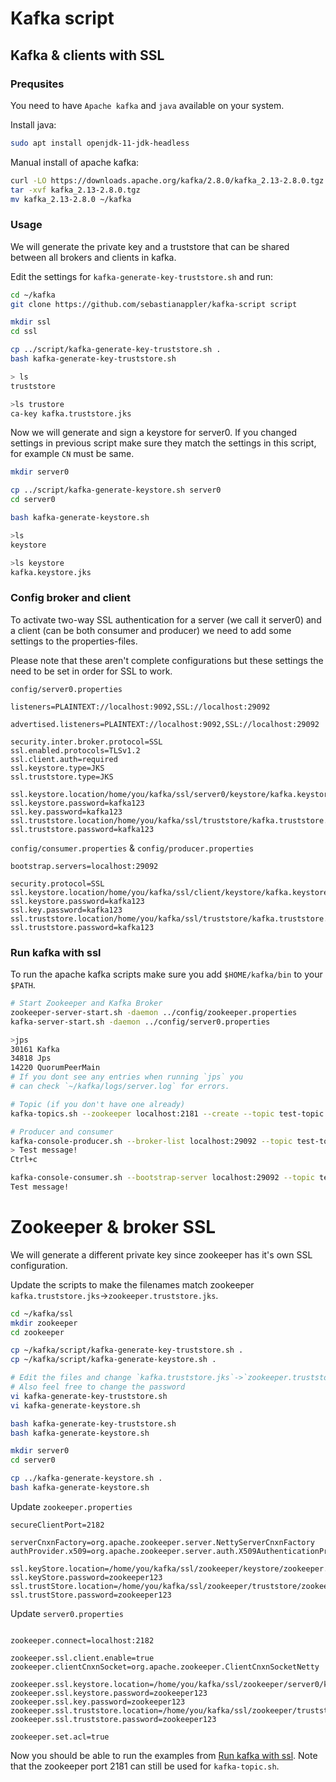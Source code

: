 # Kafka script

## Kafka & clients with SSL
### Prequsites
You need to have `Apache kafka` and `java` available on your system.

Install java:
``` sh
sudo apt install openjdk-11-jdk-headless
```

Manual install of apache kafka:
``` sh
curl -LO https://downloads.apache.org/kafka/2.8.0/kafka_2.13-2.8.0.tgz
tar -xvf kafka_2.13-2.8.0.tgz
mv kafka_2.13-2.8.0 ~/kafka
```

### Usage
We will generate the private key and a truststore that can be shared
between all brokers and clients in kafka.

Edit the settings for `kafka-generate-key-truststore.sh` and run:
``` sh
cd ~/kafka
git clone https://github.com/sebastianappler/kafka-script script

mkdir ssl
cd ssl

cp ../script/kafka-generate-key-truststore.sh .
bash kafka-generate-key-truststore.sh

> ls
truststore

>ls trustore
ca-key kafka.truststore.jks
```

Now we will generate and sign a keystore for server0.
If you changed settings in previous script make sure they match the 
settings in this script, for example `CN` must be same.
``` sh
mkdir server0

cp ../script/kafka-generate-keystore.sh server0
cd server0

bash kafka-generate-keystore.sh

>ls
keystore

>ls keystore
kafka.keystore.jks
```

### Config broker and client 

To activate two-way SSL authentication for a server (we call it server0) 
and a client (can be both consumer and producer) we need to add some
settings to the properties-files.

Please note that these aren't complete configurations but these settings the need
to be set in order for SSL to work.

`config/server0.properties`
``` java-properties
listeners=PLAINTEXT://localhost:9092,SSL://localhost:29092

advertised.listeners=PLAINTEXT://localhost:9092,SSL://localhost:29092

security.inter.broker.protocol=SSL
ssl.enabled.protocols=TLSv1.2
ssl.client.auth=required
ssl.keystore.type=JKS
ssl.truststore.type=JKS

ssl.keystore.location/home/you/kafka/ssl/server0/keystore/kafka.keystore.jks
ssl.keystore.password=kafka123
ssl.key.password=kafka123
ssl.truststore.location/home/you/kafka/ssl/truststore/kafka.truststore.jks
ssl.truststore.password=kafka123
```
`config/consumer.properties` & `config/producer.properties`
``` java-properties
bootstrap.servers=localhost:29092

security.protocol=SSL
ssl.keystore.location/home/you/kafka/ssl/client/keystore/kafka.keystore.jks
ssl.keystore.password=kafka123
ssl.key.password=kafka123
ssl.truststore.location/home/you/kafka/ssl/truststore/kafka.truststore.jks
ssl.truststore.password=kafka123
```

### Run kafka with ssl
To run the apache kafka scripts make sure you add `$HOME/kafka/bin` to your `$PATH`.

``` sh
# Start Zookeeper and Kafka Broker
zookeeper-server-start.sh -daemon ../config/zookeeper.properties
kafka-server-start.sh -daemon ../config/server0.properties

>jps
30161 Kafka
34818 Jps
14220 QuorumPeerMain
# If you dont see any entries when running `jps` you 
# can check `~/kafka/logs/server.log` for errors.

# Topic (if you don't have one already)
kafka-topics.sh --zookeeper localhost:2181 --create --topic test-topic --partitions 1 --replication-factor 1

# Producer and consumer
kafka-console-producer.sh --broker-list localhost:29092 --topic test-topic --producer.config ../config/producer.properties
> Test message!
Ctrl+c

kafka-console-consumer.sh --bootstrap-server localhost:29092 --topic test-topic --from-beginning --consumer.config ../config/consumer.properties
Test message!
```

# Zookeeper & broker SSL

We will generate a different private key since zookeeper has
it's own SSL configuration.

Update the scripts to make the filenames match zookeeper `kafka.truststore.jks`->`zookeeper.truststore.jks`.

``` sh
cd ~/kafka/ssl
mkdir zookeeper
cd zookeeper

cp ~/kafka/script/kafka-generate-key-truststore.sh .
cp ~/kafka/script/kafka-generate-keystore.sh .

# Edit the files and change `kafka.truststore.jks`->`zookeeper.truststore.jks`
# Also feel free to change the password
vi kafka-generate-key-truststore.sh
vi kafka-generate-keystore.sh

bash kafka-generate-key-truststore.sh
bash kafka-generate-keystore.sh

mkdir server0
cd server0

cp ../kafka-generate-keystore.sh .
bash kafka-generate-keystore.sh
```

Update `zookeeper.properties`

``` java-properties
secureClientPort=2182

serverCnxnFactory=org.apache.zookeeper.server.NettyServerCnxnFactory
authProvider.x509=org.apache.zookeeper.server.auth.X509AuthenticationProvider

ssl.keyStore.location=/home/you/kafka/ssl/zookeeper/keystore/zookeeper.keystore.jks
ssl.keyStore.password=zookeeper123
ssl.trustStore.location=/home/you/kafka/ssl/zookeeper/truststore/zookeeper.truststore.jks
ssl.trustStore.password=zookeeper123
```

Update `server0.properties`

``` java-properties

zookeeper.connect=localhost:2182

zookeeper.ssl.client.enable=true
zookeeper.clientCnxnSocket=org.apache.zookeeper.ClientCnxnSocketNetty

zookeeper.ssl.keystore.location=/home/you/kafka/ssl/zookeeper/server0/keystore/zookeeper.keystore.jks
zookeeper.ssl.keystore.password=zookeeper123
zookeeper.ssl.key.password=zookeeper123
zookeeper.ssl.truststore.location=/home/you/kafka/ssl/zookeeper/truststore/zookeeper.truststore.jks
zookeeper.ssl.truststore.password=zookeeper123

zookeeper.set.acl=true
```

Now you should be able to run the examples from [Run kafka with ssl](###-run-kafka-with-ssl).
Note that the zookeeper port 2181 can still be used for `kafka-topic.sh`.
